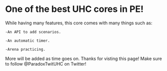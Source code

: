 # One of the best UHC cores in PE!

While having many features, this core comes with many things such as:

	-An API to add scenarios.
	
	-An automatic timer.
	
	-Arena practicing.
	
More will be added as time goes on.
Thanks for visting this page!
Make sure to follow @ParadoxTwitUHC on Twitter!
